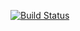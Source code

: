 [![Build Status](https://dev.azure.com/KhalilGreene/AZ-400/_apis/build/status%2FAzureDevopsAZ400.webappGithub?branchName=master)](https://dev.azure.com/KhalilGreene/AZ-400/_build/latest?definitionId=2&branchName=master)
